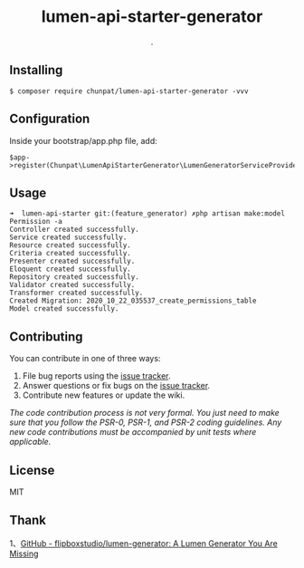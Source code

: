 <h1 align="center"> lumen-api-starter-generator </h1>

<p align="center"> .</p>


## Installing

```shell
$ composer require chunpat/lumen-api-starter-generator -vvv
```

## Configuration

Inside your bootstrap/app.php file, add:
```
$app->register(Chunpat\LumenApiStarterGenerator\LumenGeneratorServiceProvider::class);
```

## Usage

```
➜  lumen-api-starter git:(feature_generator) ✗php artisan make:model Permission -a
Controller created successfully.
Service created successfully.
Resource created successfully.
Criteria created successfully.
Presenter created successfully.
Eloquent created successfully.
Repository created successfully.
Validator created successfully.
Transformer created successfully.
Created Migration: 2020_10_22_035537_create_permissions_table
Model created successfully.
```

## Contributing

You can contribute in one of three ways:

1. File bug reports using the [issue tracker](https://github.com/chunpat/lumen-api-starter-generator/issues).
2. Answer questions or fix bugs on the [issue tracker](https://github.com/chunpat/lumen-api-starter-generator/issues).
3. Contribute new features or update the wiki.

_The code contribution process is not very formal. You just need to make sure that you follow the PSR-0, PSR-1, and PSR-2 coding guidelines. Any new code contributions must be accompanied by unit tests where applicable._

## License

MIT

## Thank
1、[GitHub - flipboxstudio/lumen-generator: A Lumen Generator You Are Missing](https://github.com/flipboxstudio/lumen-generator)

